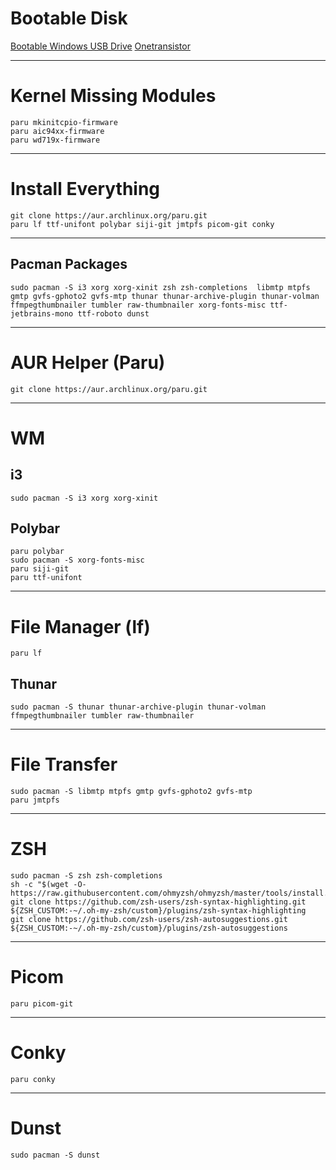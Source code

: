 # Bootable Disk
[Bootable Windows USB Drive](https://www.youtube.com/watch?v=pf6g0VHVWkQ)
[Onetransistor](https://www.onetransistor.eu/2014/09/make-bootable-windows-usb-from-ubuntu.html)

---
# Kernel Missing Modules
```
paru mkinitcpio-firmware
paru aic94xx-firmware
paru wd719x-firmware
```

---
# Install Everything
```
git clone https://aur.archlinux.org/paru.git
paru lf ttf-unifont polybar siji-git jmtpfs picom-git conky
```

---
## Pacman Packages
```
sudo pacman -S i3 xorg xorg-xinit zsh zsh-completions  libmtp mtpfs gmtp gvfs-gphoto2 gvfs-mtp thunar thunar-archive-plugin thunar-volman ffmpegthumbnailer tumbler raw-thumbnailer xorg-fonts-misc ttf-jetbrains-mono ttf-roboto dunst
```
---
# AUR Helper (Paru)
```
git clone https://aur.archlinux.org/paru.git
```

---
# WM
## i3
```
sudo pacman -S i3 xorg xorg-xinit
```
## Polybar
```
paru polybar
sudo pacman -S xorg-fonts-misc
paru siji-git
paru ttf-unifont
```

---
# File Manager (lf)
```
paru lf
```
## Thunar
```
sudo pacman -S thunar thunar-archive-plugin thunar-volman ffmpegthumbnailer tumbler raw-thumbnailer
```

---
# File Transfer
```
sudo pacman -S libmtp mtpfs gmtp gvfs-gphoto2 gvfs-mtp
paru jmtpfs
```

---
# ZSH
```
sudo pacman -S zsh zsh-completions
sh -c "$(wget -O- https://raw.githubusercontent.com/ohmyzsh/ohmyzsh/master/tools/install.sh)"
git clone https://github.com/zsh-users/zsh-syntax-highlighting.git ${ZSH_CUSTOM:-~/.oh-my-zsh/custom}/plugins/zsh-syntax-highlighting
git clone https://github.com/zsh-users/zsh-autosuggestions.git ${ZSH_CUSTOM:-~/.oh-my-zsh/custom}/plugins/zsh-autosuggestions
```

---
# Picom
```
paru picom-git
```

---
# Conky
```
paru conky
```

---
# Dunst
```
sudo pacman -S dunst
```
